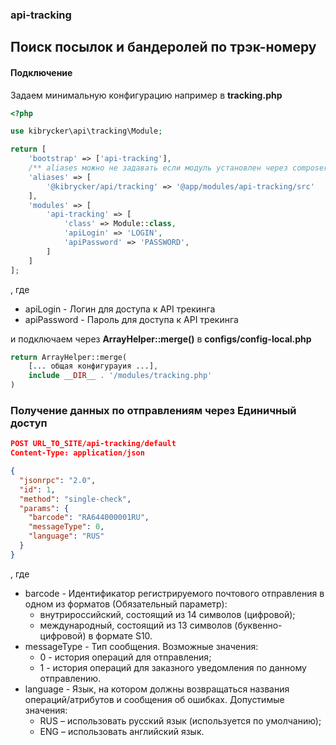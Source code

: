 ### api-tracking
## Поиск посылок и бандеролей по трэк-номеру

#### Подключение
Задаем минимальную конфигурацию например в **tracking.php**
```php
<?php

use kibrycker\api\tracking\Module;

return [
    'bootstrap' => ['api-tracking'],
    /** aliases можно не задавать если модуль установлен через composer */
    'aliases' => [
        '@kibrycker/api/tracking' => '@app/modules/api-tracking/src'
    ],
    'modules' => [
        'api-tracking' => [
            'class' => Module::class,
            'apiLogin' => 'LOGIN',
            'apiPassword' => 'PASSWORD',
        ]
    ]
];
```
, где
- apiLogin - Логин для доступа к API трекинга
- apiPassword - Пароль для доступа к API трекинга

и подключаем через **ArrayHelper::merge()** в **configs/config-local.php**

```php
return ArrayHelper::merge(
    [... общая конфигурауия ...],
    include __DIR__ . '/modules/tracking.php'
)
```

### Получение данных по отправлениям через Единичный доступ
```json
POST URL_TO_SITE/api-tracking/default
Content-Type: application/json

{
  "jsonrpc": "2.0",
  "id": 1,
  "method": "single-check",
  "params": {
    "barcode": "RA644000001RU",
    "messageType": 0,
    "language": "RUS"
  }
}
```
, где
- barcode - Идентификатор регистрируемого почтового отправления в одном из форматов (Обязательный параметр):
  - внутрироссийский, состоящий из 14 символов (цифровой);
  - международный, состоящий из 13 символов (буквенно-цифровой) в формате S10.
- messageType - Тип сообщения. Возможные значения:
  - 0 - история операций для отправления;
  - 1 - история операций для заказного уведомления по данному отправлению.
- language - Язык, на котором должны возвращаться названия операций/атрибутов и сообщения об ошибках. Допустимые значения:
  - RUS – использовать русский язык (используется по умолчанию);
  - ENG – использовать английский язык.
